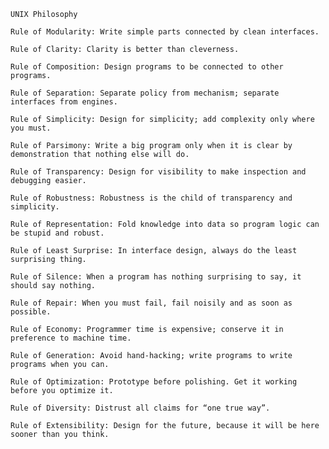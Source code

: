     UNIX Philosophy
    
    Rule of Modularity: Write simple parts connected by clean interfaces.

    Rule of Clarity: Clarity is better than cleverness.

    Rule of Composition: Design programs to be connected to other programs.

    Rule of Separation: Separate policy from mechanism; separate interfaces from engines.

    Rule of Simplicity: Design for simplicity; add complexity only where you must.

    Rule of Parsimony: Write a big program only when it is clear by demonstration that nothing else will do.

    Rule of Transparency: Design for visibility to make inspection and debugging easier.

    Rule of Robustness: Robustness is the child of transparency and simplicity.

    Rule of Representation: Fold knowledge into data so program logic can be stupid and robust.

    Rule of Least Surprise: In interface design, always do the least surprising thing.

    Rule of Silence: When a program has nothing surprising to say, it should say nothing.

    Rule of Repair: When you must fail, fail noisily and as soon as possible.

    Rule of Economy: Programmer time is expensive; conserve it in preference to machine time.

    Rule of Generation: Avoid hand-hacking; write programs to write programs when you can.

    Rule of Optimization: Prototype before polishing. Get it working before you optimize it.

    Rule of Diversity: Distrust all claims for “one true way”.

    Rule of Extensibility: Design for the future, because it will be here sooner than you think.